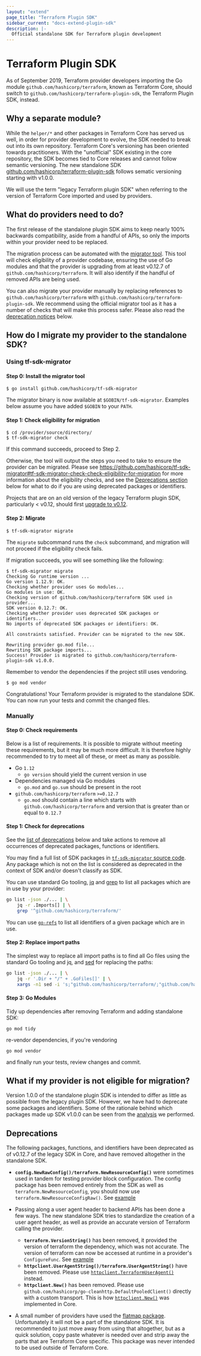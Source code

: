```yaml
---
layout: "extend"
page_title: "Terraform Plugin SDK"
sidebar_current: "docs-extend-plugin-sdk"
description: |-
  Official standalone SDK for Terraform plugin development
---
```


# Terraform Plugin SDK

As of September 2019, Terraform provider developers importing the Go module `github.com/hashicorp/terraform`, known as Terraform Core, should switch to `github.com/hashicorp/terraform-plugin-sdk`, the Terraform Plugin SDK, instead. 

## Why a separate module?

While the `helper/*` and other packages in Terraform Core has served us well, in order for provider development to evolve, the SDK needed to break out into its own repository. Terraform Core's versioning has been oriented towards practitioners. With the "unofficial" SDK existing in the core repository, the SDK becomes tied to Core releases and cannot follow semantic versioning. The new standalone SDK [github.com/hashicorp/terraform-plugin-sdk](https://github.com/hashicorp/terraform-plugin-sdk) follows sematic versioning starting with v1.0.0.

We will use the term "legacy Terraform plugin SDK" when referring to the version of Terraform Core imported and used by providers.

## What do providers need to do?

The first release of the standalone plugin SDK aims to keep nearly 100% backwards compatibility, aside from a handful of APIs, so only the imports within your provider need to be replaced. 

The migration process can be automated with the [migrator tool](https://github.com/hashicorp/tf-sdk-migrator). This tool will check eligibility of a provider codebase, ensuring the use of Go modules and that the provider is upgrading from at least v0.12.7 of `github.com/hashicorp/terraform`. It will also identify if the handful of removed APIs are being used.

You can also migrate your provider manually by replacing references to `github.com/hashicorp/terraform` with `github.com/hashicorp/terraform-plugin-sdk`. We recommend using the official migrator tool as it has a number of checks that will make this process safer. Please also read the [deprecation notices](#deprecations) below.

## How do I migrate my provider to the standalone SDK?

### Using tf-sdk-migrator

#### Step 0: Install the migrator tool

```
$ go install github.com/hashicorp/tf-sdk-migrator
```

The migrator binary is now available at `$GOBIN/tf-sdk-migrator`. Examples below assume you have added `$GOBIN` to your `PATH`.

#### Step 1: Check eligibility for migration

```
$ cd /provider/source/directory/
$ tf-sdk-migrator check
```

If this command succeeds, proceed to Step 2.

Otherwise, the tool will output the steps you need to take to ensure the provider can be migrated. Please see https://github.com/hashicorp/tf-sdk-migrator#tf-sdk-migrator-check-check-eligibility-for-migration for more information about the eligibility checks, and see the [Deprecations section](#deprecations) below for what to do if you are using deprecated packages or identifiers.

Projects that are on an old version of the legacy Terraform plugin SDK, particularly < v0.12, should first [upgrade to v0.12](/docs/extend/terraform-0.12-compatibility.html).

#### Step 2: Migrate

```
$ tf-sdk-migrator migrate
```
The `migrate` subcommand runs the `check` subcommand, and migration will not proceed if the eligibility check fails.

If migration succeeds, you will see something like the following:

```
$ tf-sdk-migrator migrate
Checking Go runtime version ...
Go version 1.12.9: OK.
Checking whether provider uses Go modules...
Go modules in use: OK.
Checking version of github.com/hashicorp/terraform SDK used in provider...
SDK version 0.12.7: OK.
Checking whether provider uses deprecated SDK packages or identifiers...
No imports of deprecated SDK packages or identifiers: OK.

All constraints satisfied. Provider can be migrated to the new SDK.

Rewriting provider go.mod file...
Rewriting SDK package imports...
Success! Provider is migrated to github.com/hashicorp/terraform-plugin-sdk v1.0.0.
```

Remember to vendor the dependencies if the project still uses vendoring.

```
$ go mod vendor
```

Congratulations! Your Terraform provider is migrated to the standalone SDK. You can now run your tests and commit the changed files.

### Manually

#### Step 0: Check requirements

Below is a list of requirements. It is possible to migrate without meeting these requirements,
but it may be much more difficult. It is therefore highly recommended to try to meet all of these,
or meet as many as possible.

 - Go `1.12`
   - `go version` should yield the current version in use
 - Dependencies managed via Go modules
   - `go.mod` and `go.sum` should be present in the root
 - `github.com/hashicorp/terraform` `>=0.12.7`
   - `go.mod` should contain a line which starts with `github.com/hashicorp/terraform` and version
     that is greater than or equal to `0.12.7`

#### Step 1: Check for deprecations

See the [list of deprecations](#deprecations) below and take actions to remove all occurrences
of deprecated packages, functions or identifiers.

You may find a full list of SDK packages in [`tf-sdk-migrator` source code](https://pkg.go.dev/github.com/hashicorp/tf-sdk-migrator@v1.4.0/cmd/check#CheckSDKPackageImports). Any package which is not on the list is considered as deprecated
in the context of SDK and/or doesn't classify as SDK.

You can use standard Go tooling, [jq](https://stedolan.github.io/jq/) and [grep](https://en.wikipedia.org/wiki/Grep)
to list all packages which are in use by your provider:

```sh
go list -json ./... | \
	jq -r .Imports[] | \
	grep '^github.com/hashicorp/terraform/'
```

You can use [`go-refs`](https://github.com/radeksimko/go-refs) to list all identifiers of a given package which are in use.

#### Step 2: Replace import paths

The simplest way to replace all import paths is to find all Go files using the standard Go tooling and jq,
and [sed](https://en.wikipedia.org/wiki/Sed) for replacing the paths:

```sh
go list -json ./... | \
	jq -r '.Dir + "/" + .GoFiles[]' | \
	xargs -n1 sed -i 's;"github.com/hashicorp/terraform/;"github.com/hashicorp/terraform-plugin-sdk/;'
```

#### Step 3: Go Modules

Tidy up dependencies after removing Terraform and adding standalone SDK:

```
go mod tidy
```

re-vendor dependencies, if you're vendoring

```
go mod vendor
```

and finally run your tests, review changes and commit.

## What if my provider is not eligible for migration?

Version 1.0.0 of the standalone plugin SDK is intended to differ as little as possible from the legacy plugin SDK. However, we have had to deprecate some packages and identifiers. Some of the rationale behind which packages made up SDK v1.0.0 can be seen from the [analysis](https://github.com/radeksimko/terraform-provider-sdk-exposure) we performed.

## Deprecations

The following packages, functions, and identifiers have been deprecated as of v0.12.7 of the legacy SDK in Core, and have removed altogether in the standalone SDK.

* **`config.NewRawConfig()/terraform.NewResourceConfig()`** were sometimes used in tandem for testing provider block configuration. The config package has been removed entirely from the SDK as well as `terraform.NewResourceConfig`, you should now use `terraform.NewResourceConfigRaw()`. See [example](https://github.com/hashicorp/terraform-provider-consul/pull/149/files)

* Passing along a user agent header to backend APIs has been done a few ways. The new standalone SDK tries to standardize the creation of a user agent header, as well as provide an accurate version of Terraform calling the provider.
  - **`terraform.VersionString()`** has been removed, it provided the version of terraform the dependency, which was not accurate. The version of terraform can now be accessed at runtime in a provider's `ConfigureFunc`. See [example](https://github.com/hashicorp/terraform-provider-kubernetes/pull/620/files)
  - **`httpclient.UserAgentString()/terraform.UserAgentString()`** have been removed. Please use [`httpclient.TerraformUserAgent()`](https://pkg.go.dev/github.com/hashicorp/terraform-plugin-sdk/v2/httpclient#TerraformUserAgent) instead.
  - **`httpclient.New()`** has been removed. Please use `github.com/hashicorp/go-cleanhttp.DefaultPooledClient()` directly with a custom transport. This is how [`httpclient.New()`](https://pkg.go.dev/github.com/hashicorp/terraform@v0.14.7/httpclient#New) was implemented in Core.

* A small number of providers have used the [flatmap package](https://github.com/hashicorp/terraform/tree/e1d0acda0b19be25ea96748896d3cd7117df955a/flatmap). Unfortunately it will not be a part of the standalone SDK. It is recommended to just move away from using that altogether, but as a quick solution, copy paste whatever is needed over and strip away the parts that are Terraform Core specific. This package was never intended to be used outside of Terraform Core.

